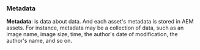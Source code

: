 ### Metadata

**Metadata**: is data about data. And each asset's metadata is stored in AEM assets. For instance, metadata may be a collection of data, such as an image name, image size, time, the author's date of modification, the author's name, and so on.
